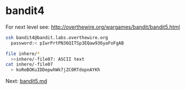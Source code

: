 bandit4
=======
For next level see: http://overthewire.org/wargames/bandit/bandit5.html

```bash
ssh bandit4@bandit.labs.overthewire.org
  password:< pIwrPrtPN36QITSp3EQaw936yaFoFgAB

file inhere/*
  >>inhere/-file07: ASCII text
cat inhere/-file07
  > koReBOKuIDDepwhWk7jZC0RTdopnAYKh
```
Next: [bandit5.md](bandit5.md)
